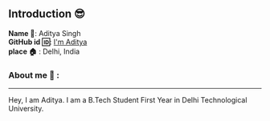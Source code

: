 ## Introduction :sunglasses:
**Name :name_badge:**:    Aditya Singh
<br>
**GitHub id :id:**: [I'm Aditya ](https://github.com/adityanjr)
<br>
**place :house:** : Delhi, India
### About me :boy: :
---
Hey, I am Aditya. I am a B.Tech Student First Year in Delhi Technological University.

